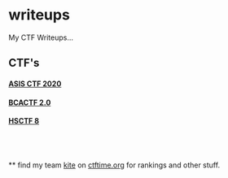 # writeups
My CTF Writeups...

## CTF's
#### [ASIS CTF 2020](2020/asis_ctf/)
#### [BCACTF 2.0](2021/bcactf2.0/)
#### [HSCTF 8](2021/hsctf_8/)
<br/><br/><br/>
\*\* find my team [kite](https://ctftime.org/team/80951) on [ctftime.org](https://ctftime.org) for rankings and other stuff.